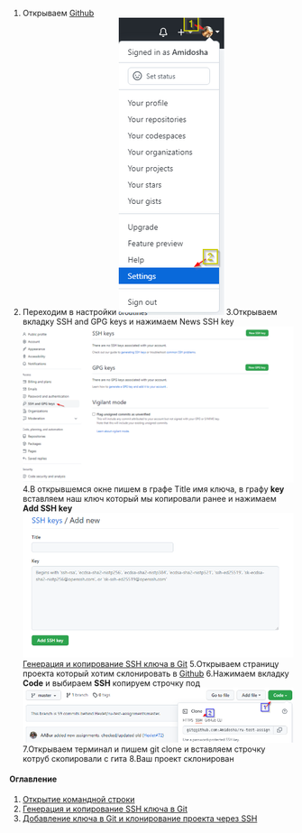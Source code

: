 1. Открываем [Github](https://github.com/)
2. Переходим в настройки
   ![settings](/src/img/settings.jpg)
   3.Открываем вкладку SSH and GPG keys и нажимаем News SSH key
   ![SSHkeyAdd](/src/img/SSHkeyAdd.jpg)
   4.В открывшемся окне пишем в графе Title имя ключа, в графу **key** вставляем наш ключ который мы копировали ранее и нажимаем **Add SSH key**
   ![Addkey](/src/img/Addkey.jpg)
   [Генерация и копирование SSH ключа в Git](/src/md/Generate_Copy_key.md)
   5.Открываем страницу проекта который хотим склонировать в  [Github](https://github.com/)
   6.Нажимаем вкладку **Code** и выбираем **SSH** копируем строчку под
   ![Clone](/src/img/Clone.jpg)
   7.Открываем терминал и пишем git clone и вставляем строчку котруб скопировали с гита 8.Ваш проект склонирован

#### Оглавление

1. [Открытие командной строки](/src/md/Open_CMD.md)
2. [Генерация и копирование SSH ключа в Git](/src/md/Generate_Copy_key.md)
3. [Добавление ключа в Git и клонирование проекта через SSH](/src/md/CloneProjectSSH.md)
